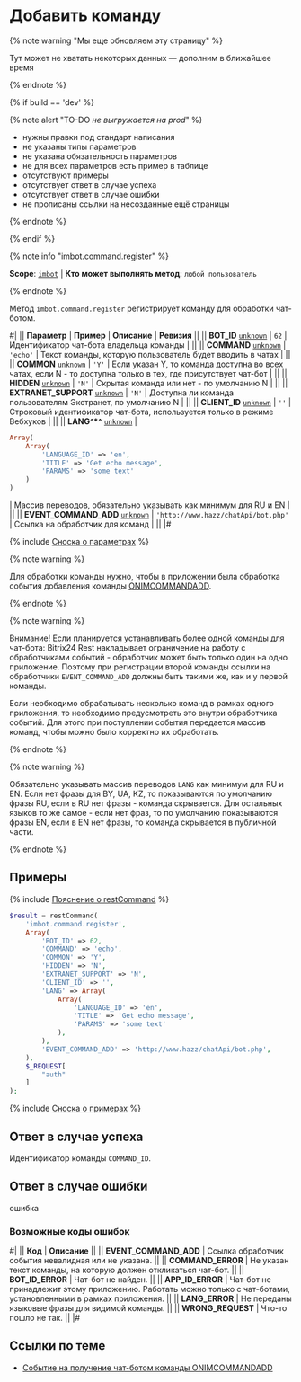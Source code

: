 # Добавить команду

{% note warning "Мы еще обновляем эту страницу" %}

Тут может не хватать некоторых данных — дополним в ближайшее время

{% endnote %}

{% if build == 'dev' %}

{% note alert "TO-DO _не выгружается на prod_" %}

- нужны правки под стандарт написания
- не указаны типы параметров
- не указана обязательность параметров
- не для всех параметров есть пример в таблице
- отсутствуют примеры
- отсутствует ответ в случае успеха
- отсутствует ответ в случае ошибки
- не прописаны ссылки на несозданные ещё страницы

{% endnote %}

{% endif %}

{% note info "imbot.command.register" %}

**Scope**: [`imbot`](../../scopes/permissions.md) | **Кто может выполнять метод**: `любой пользователь`

{% endnote %}

Метод `imbot.command.register` регистрирует команду для обработки чат-ботом.

#|
|| **Параметр** | **Пример** | **Описание** | **Ревизия** ||
|| **BOT_ID**
[`unknown`](../../data-types.md) | `62` | Идентификатор чат-бота владельца команды | ||
|| **COMMAND**
[`unknown`](../../data-types.md) | `'echo'` | Текст команды, которую пользователь будет вводить в чатах | ||
|| **COMMON**
[`unknown`](../../data-types.md) | `'Y'` | Если указан Y, то команда доступна во всех чатах, если N - то доступна только в тех, где присутствует чат-бот | ||
|| **HIDDEN**
[`unknown`](../../data-types.md) | `'N'` | Скрытая команда или нет - по умолчанию N | ||
|| **EXTRANET_SUPPORT**
[`unknown`](../../data-types.md) | `'N'` | Доступна ли команда пользователям Экстранет, по умолчанию N | ||
|| **CLIENT_ID**
[`unknown`](../../data-types.md) | `''` | Строковый идентификатор чат-бота, используется только в режиме Вебхуков | ||
|| **LANG^*^**
[`unknown`](../../data-types.md) | 
```php
Array(
    Array(
        'LANGUAGE_ID' => 'en',
        'TITLE' => 'Get echo message',
        'PARAMS' => 'some text'
    )
)
```
 | Массив переводов, обязательно указывать как минимум для RU и EN | ||
|| **EVENT_COMMAND_ADD**
[`unknown`](../../data-types.md) | `'http://www.hazz/chatApi/bot.php'` | Ссылка на обработчик для команд | ||
|#

{% include [Сноска о параметрах](../../../_includes/required.md) %}

{% note warning %}

Для обработки команды нужно, чтобы в приложении была обработка события добавления команды [ONIMCOMMANDADD](/learning/course/index.php?COURSE_ID=93&LESSON_ID=7881#onimcommandadd).

{% endnote %}

{% note warning %}

Внимание! Если планируется устанавливать более одной команды для чат-бота: Bitrix24 Rest накладывает ограничение на работу с обработчиками событий - обработчик может быть только один на одно приложение. Поэтому при регистрации второй команды ссылки на обработчики `EVENT_COMMAND_ADD` должны быть такими же, как и у первой команды.

Если необходимо обрабатывать несколько команд в рамках одного приложения, то необходимо предусмотреть это внутри обработчика событий. Для этого при поступлении события передается массив команд, чтобы можно было корректно их обработать.

{% endnote %}


{% note warning %}

Обязательно указывать массив переводов `LANG` как минимум для RU и EN. Если нет фразы для BY, UA, KZ, то показываются по умолчанию фразы RU, если в RU нет фразы - команда скрывается. Для остальных языков то же самое - если нет фраз, то по умолчанию показываются фразы EN, если в EN нет фразы, то команда скрывается в публичной части.

{% endnote %}

## Примеры

{% include [Пояснение о restCommand](../_includes/rest-command.md) %}

```php
$result = restCommand(
    'imbot.command.register',
    Array(
        'BOT_ID' => 62,
        'COMMAND' => 'echo',
        'COMMON' => 'Y',
        'HIDDEN' => 'N',
        'EXTRANET_SUPPORT' => 'N',
        'CLIENT_ID' => '',
        'LANG' => Array(
            Array(
                'LANGUAGE_ID' => 'en',
                'TITLE' => 'Get echo message',
                'PARAMS' => 'some text'
            ),
        ),
        'EVENT_COMMAND_ADD' => 'http://www.hazz/chatApi/bot.php',
    ),
    $_REQUEST[
        "auth"
    ]
);
```

{% include [Сноска о примерах](../../../_includes/examples.md) %}

## Ответ в случае успеха

Идентификатор команды `COMMAND_ID`.

## Ответ в случае ошибки

ошибка

### Возможные коды ошибок

#|
|| **Код** | **Описание** ||
|| **EVENT_COMMAND_ADD** | Ссылка обработчик события невалидная или не указана. ||
|| **COMMAND_ERROR** | Не указан текст команды, на которую должен откликаться чат-бот. ||
|| **BOT_ID_ERROR** | Чат-бот не найден. ||
|| **APP_ID_ERROR** | Чат-бот не принадлежит этому приложению. Работать можно только с чат-ботами, установленными в рамках приложения. ||
|| **LANG_ERROR** | Не переданы языковые фразы для видимой команды. ||
|| **WRONG_REQUEST** | Что-то пошло не так. ||
|#

## Ссылки по теме

- [Событие на получение чат-ботом команды ONIMCOMMANDADD](/learning/course/index.php?COURSE_ID=93&LESSON_ID=7881#onimcommandadd)

